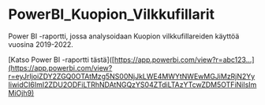# PowerBI_Kuopion_Vilkkufillarit
Power BI -raportti, jossa analysoidaan Kuopion vilkkufillareiden käyttöä vuosina 2019-2022.


[Katso Power BI -raportti tästä]([https://app.powerbi.com/view?r=abc123...](https://app.powerbi.com/view?r=eyJrIjoiZDY2ZGQ0OTAtMzg5NS00NjJkLWE4MWYtNWEwMGJiMzRjN2YyIiwidCI6ImI2ZDU2ODFiLTRhNDAtNGQzYS04ZTdiLTAzYTcwZDM5OTFiNiIsImMiOjh9)
